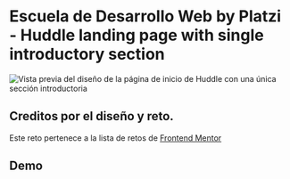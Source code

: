 # Escuela de Desarrollo Web by Platzi - Huddle landing page with single introductory section

![Vista previa del diseño de la página de inicio de Huddle con una única sección introductoria](./design/desktop-preview.jpg)

## Creditos por el diseño y reto.

Este reto pertenece a la lista de retos de [Frontend Mentor](https://www.frontendmentor.io)

## Demo

